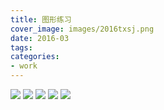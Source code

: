 ```yaml
---
title: 图形练习
cover_image: images/2016txsj.png
date: 2016-03
tags:
categories: 
- work
---
```



![](https://waterpatch.oss-cn-guangzhou.aliyuncs.com/2015-graphicDesign/2.jpg)
![](https://waterpatch.oss-cn-guangzhou.aliyuncs.com/2015-graphicDesign/3.jpg)
![](https://waterpatch.oss-cn-guangzhou.aliyuncs.com/2015-graphicDesign/1.jpg)
![](https://waterpatch.oss-cn-guangzhou.aliyuncs.com/2015-graphicDesign/4.jpg)
![](https://waterpatch.oss-cn-guangzhou.aliyuncs.com/2015-graphicDesign/5.jpg)